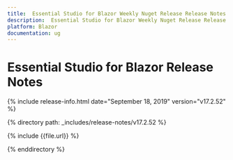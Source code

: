 ```yaml
---
title:  Essential Studio for Blazor Weekly Nuget Release Release Notes  
description:  Essential Studio for Blazor Weekly Nuget Release Release Notes  
platform: Blazor
documentation: ug
---
```


#  Essential Studio for Blazor  Release Notes  

{% include release-info.html date="September 18, 2019"  version="v17.2.52" %} 

{% directory path: _includes/release-notes/v17.2.52 %}

{% include {{file.url}} %}

{% enddirectory %}


